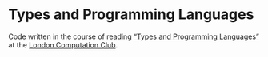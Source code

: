 # Types and Programming Languages

Code written in the course of reading [“Types and Programming
Languages”](https://www.cis.upenn.edu/~bcpierce/tapl/) at the [London
Computation Club](http://london.computation.club).
